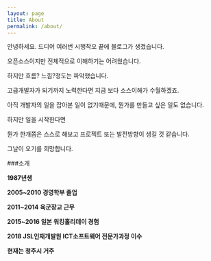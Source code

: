 ```yaml
---
layout: page
title: About
permalink: /about/
---
```

<div class="mt50"></div>

안녕하세요.
드디어 여러번 시행착오 끝에 블로그가 생겼습니다.

오픈소스이지만 전체적으로 이해하기는 어려웠습니다.

하지만 흐름? 느낌?정도는 파악했습니다.

고급개발자가 되기까지 노력한다면 지금 보다 소스이해가 수월하겠죠.

아직 개발자의 일을 잡아본 일이 없기때문에, 뭔가를 만들고 싶은 일도 
없습니다.

하지만 일을 시작한다면

뭔가 한개쯤은 스스로 해보고 프로젝트 또는 발전방향이 생길 것 같습니다.

그날이 오기를 희망합니다.


###소개

**1987년생**

**2005~2010 경영학부 졸업**

**2011~2014 육군장교 근무**

**2015~2016 일본 워킹홀리데이 경험**

**2018 JSL인재개발원 ICT소프트웨어 전문가과정 이수**

**현재는 청주시 거주**
